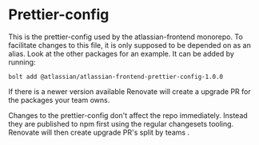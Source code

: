 # Prettier-config

This is the prettier-config used by the atlassian-frontend monorepo.
To facilitate changes to this file, it is only supposed to be depended on as an alias.
Look at the other packages for an example. It can be added by running:

```
bolt add @atlassian/atlassian-frontend-prettier-config-1.0.0
```

If there is a newer version available Renovate will create a upgrade PR for the packages your team owns.

Changes to the prettier-config don't affect the repo immediately. Instead they are published to npm
first using the regular changesets tooling. Renovate will then create upgrade PR's split by teams
.
